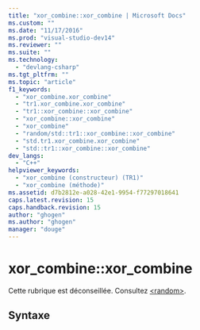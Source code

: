 ```yaml
---
title: "xor_combine::xor_combine | Microsoft Docs"
ms.custom: ""
ms.date: "11/17/2016"
ms.prod: "visual-studio-dev14"
ms.reviewer: ""
ms.suite: ""
ms.technology: 
  - "devlang-csharp"
ms.tgt_pltfrm: ""
ms.topic: "article"
f1_keywords: 
  - "xor_combine.xor_combine"
  - "tr1.xor_combine.xor_combine"
  - "tr1::xor_combine::xor_combine"
  - "xor_combine::xor_combine"
  - "xor_combine"
  - "random/std::tr1::xor_combine::xor_combine"
  - "std.tr1.xor_combine.xor_combine"
  - "std::tr1::xor_combine::xor_combine"
dev_langs: 
  - "C++"
helpviewer_keywords: 
  - "xor_combine (constructeur) (TR1)"
  - "xor_combine (méthode)"
ms.assetid: d7b2812e-a028-42e1-9954-f77297018641
caps.latest.revision: 15
caps.handback.revision: 15
author: "ghogen"
ms.author: "ghogen"
manager: "douge"
---
```

# xor_combine::xor_combine
Cette rubrique est déconseillée. Consultez [\<random\>](../Topic/%3Crandom%3E.md).  
  
## Syntaxe